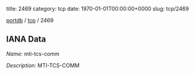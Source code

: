 title: 2469
category: tcp
date: 1970-01-01T00:00:00+0000
slug: tcp/2469

[portdb](/) / [tcp](/category/tcp.html) / 2469


## IANA Data

_Name:_ mti-tcs-comm

_Description:_ MTI-TCS-COMM


